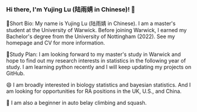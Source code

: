 ### Hi there, I'm Yujing Lu (陆雨婧 in Chinese)! 👋

🌱Short Bio: My name is Yujing Lu (陆雨婧 in Chinese). I am a master's student at the University of Warwick. Before joining Warwick, I earned my Bachelor's degree from the University of Nottingham (2022). See my homepage and CV for more information.

🔭Study Plan: I am looking forward to my master's study in Warwick and hope to find out my research interests in statistics in the following year of study. I am learning python recently and I will keep updating my projects on GitHub.

😄 I am broadly interested in biology statistics and bayesian statistics. And I am looking for opportunities for RA positions in the UK, U.S., and China.

🏃 I am also a beginner in auto belay climbing and squash.
